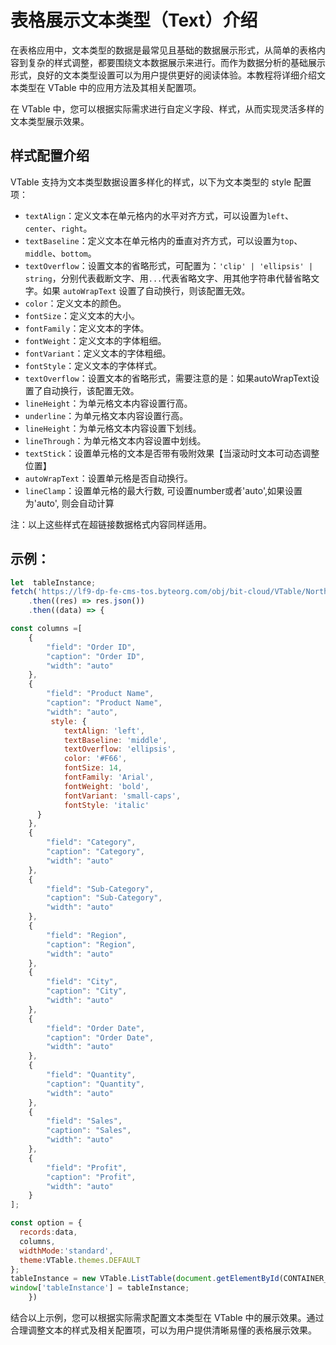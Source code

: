 # 表格展示文本类型（Text）介绍

在表格应用中，文本类型的数据是最常见且基础的数据展示形式，从简单的表格内容到复杂的样式调整，都要围绕文本数据展示来进行。而作为数据分析的基础展示形式，良好的文本类型设置可以为用户提供更好的阅读体验。本教程将详细介绍文本类型在 VTable 中的应用方法及其相关配置项。

在 VTable 中，您可以根据实际需求进行自定义字段、样式，从而实现灵活多样的文本类型展示效果。

## 样式配置介绍

VTable 支持为文本类型数据设置多样化的样式，以下为文本类型的 style 配置项：

- `textAlign`：定义文本在单元格内的水平对齐方式，可以设置为`left`、`center`、`right`。
- `textBaseline`：定义文本在单元格内的垂直对齐方式，可以设置为`top`、`middle`、`bottom`。
- `textOverflow`：设置文本的省略形式，可配置为：`'clip' | 'ellipsis' | string`，分别代表截断文字、用`...`代表省略文字、用其他字符串代替省略文字。如果 `autoWrapText` 设置了自动换行，则该配置无效。
- `color`：定义文本的颜色。
- `fontSize`：定义文本的大小。
- `fontFamily`：定义文本的字体。
- `fontWeight`：定义文本的字体粗细。
- `fontVariant`：定义文本的字体粗细。
- `fontStyle`：定义文本的字体样式。
- `textOverflow`：设置文本的省略形式，需要注意的是：如果autoWrapText设置了自动换行，该配置无效。
- `lineHeight`：为单元格文本内容设置行高。
- `underline`：为单元格文本内容设置行高。
- `lineHeight`：为单元格文本内容设置下划线。
- `lineThrough`：为单元格文本内容设置中划线。
- `textStick`：设置单元格的文本是否带有吸附效果【当滚动时文本可动态调整位置】
- `autoWrapText`：设置单元格是否自动换行。
- `lineClamp`：设置单元格的最大行数, 可设置number或者'auto',如果设置为'auto', 则会自动计算

注：以上这些样式在超链接数据格式内容同样适用。

## 示例：
```javascript livedemo template=vtable
let  tableInstance;
fetch('https://lf9-dp-fe-cms-tos.byteorg.com/obj/bit-cloud/VTable/North_American_Superstore_data.json')
    .then((res) => res.json())
    .then((data) => {

const columns =[
    {
        "field": "Order ID",
        "caption": "Order ID",
        "width": "auto"
    },
    {
        "field": "Product Name",
        "caption": "Product Name",
        "width": "auto",
         style: {
            textAlign: 'left',
            textBaseline: 'middle',
            textOverflow: 'ellipsis',
            color: '#F66',
            fontSize: 14,
            fontFamily: 'Arial',
            fontWeight: 'bold',
            fontVariant: 'small-caps',
            fontStyle: 'italic'
      }
    },
    {
        "field": "Category",
        "caption": "Category",
        "width": "auto"
    },
    {
        "field": "Sub-Category",
        "caption": "Sub-Category",
        "width": "auto"
    },
    {
        "field": "Region",
        "caption": "Region",
        "width": "auto"
    },
    {
        "field": "City",
        "caption": "City",
        "width": "auto"
    },
    {
        "field": "Order Date",
        "caption": "Order Date",
        "width": "auto"
    },
    {
        "field": "Quantity",
        "caption": "Quantity",
        "width": "auto"
    },
    {
        "field": "Sales",
        "caption": "Sales",
        "width": "auto"
    },
    {
        "field": "Profit",
        "caption": "Profit",
        "width": "auto"
    }
];

const option = {
  records:data,
  columns,
  widthMode:'standard',
  theme:VTable.themes.DEFAULT
};
tableInstance = new VTable.ListTable(document.getElementById(CONTAINER_ID), option);
window['tableInstance'] = tableInstance;
    })
```

结合以上示例，您可以根据实际需求配置文本类型在 VTable 中的展示效果。通过合理调整文本的样式及相关配置项，可以为用户提供清晰易懂的表格展示效果。